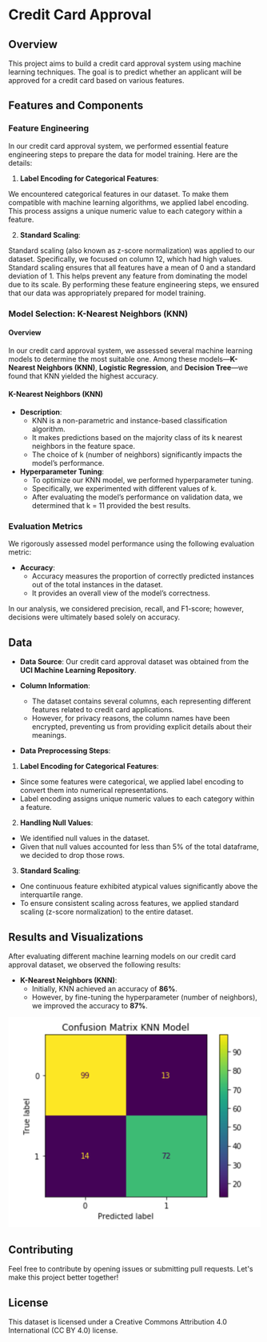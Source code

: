 # Credit Card Approval

## Overview

This project aims to build a credit card approval system using machine learning techniques. The goal is to predict whether an applicant will be approved for a credit card based on various features.


## Features and Components

### Feature Engineering

In our credit card approval system, we performed essential feature engineering steps to prepare the data for model training. Here are the details:

1. **Label Encoding for Categorical Features**:
   
We encountered categorical features in our dataset. To make them compatible with machine learning algorithms, we applied label encoding. This process assigns a unique numeric value to each category within a feature.

2. **Standard Scaling**:

Standard scaling (also known as z-score normalization) was applied to our dataset.
Specifically, we focused on column 12, which had high values. Standard scaling ensures that all features have a mean of 0 and a standard deviation of 1. This helps prevent any feature from dominating the model due to its scale.
By performing these feature engineering steps, we ensured that our data was appropriately prepared for model training.

### Model Selection: K-Nearest Neighbors (KNN)
#### Overview
In our credit card approval system, we assessed several machine learning models to determine the most suitable one. Among these models—**K-Nearest Neighbors (KNN)**, **Logistic Regression**, and **Decision Tree**—we found that KNN yielded the highest accuracy.

#### K-Nearest Neighbors (KNN)
* **Description**:
  * KNN is a non-parametric and instance-based classification algorithm.
  * It makes predictions based on the majority class of its k nearest neighbors in the feature space.
  * The choice of k (number of neighbors) significantly impacts the model’s performance.
* **Hyperparameter Tuning**:
  * To optimize our KNN model, we performed hyperparameter tuning.
  * Specifically, we experimented with different values of k.
  * After evaluating the model’s performance on validation data, we determined that k = 11 provided the best results.

### Evaluation Metrics

We rigorously assessed model performance using the following evaluation metric:

* **Accuracy**:
  * Accuracy measures the proportion of correctly predicted instances out of the total instances in the dataset.
  * It provides an overall view of the model’s correctness.
    
In our analysis, we considered precision, recall, and F1-score; however, decisions were ultimately based solely on accuracy.

## Data

* **Data Source**:
Our credit card approval dataset was obtained from the **UCI Machine Learning Repository**. 

* **Column Information**:
  * The dataset contains several columns, each representing different features related to credit card applications.
  * However, for privacy reasons, the column names have been encrypted, preventing us from providing explicit details about their meanings.
* **Data Preprocessing Steps**:
1. **Label Encoding for Categorical Features**:
  * Since some features were categorical, we applied label encoding to convert them into numerical representations.
  * Label encoding assigns unique numeric values to each category within a feature.
2. **Handling Null Values**:
  * We identified null values in the dataset.
  * Given that null values accounted for less than 5% of the total dataframe, we decided to drop those rows.
3. **Standard Scaling**:
  * One continuous feature exhibited atypical values significantly above the interquartile range.
  * To ensure consistent scaling across features, we applied standard scaling (z-score normalization) to the entire dataset.



## Results and Visualizations

After evaluating different machine learning models on our credit card approval dataset, we observed the following results:
* **K-Nearest Neighbors (KNN)**:
  * Initially, KNN achieved an accuracy of **86%**.
  * However, by fine-tuning the hyperparameter (number of neighbors), we improved the accuracy to **87%**.
    
![confusion_matrix](confusion_matrix.png)

## Contributing
Feel free to contribute by opening issues or submitting pull requests. Let's make this project better together!

## License

This dataset is licensed under a Creative Commons Attribution 4.0 International (CC BY 4.0) license.

